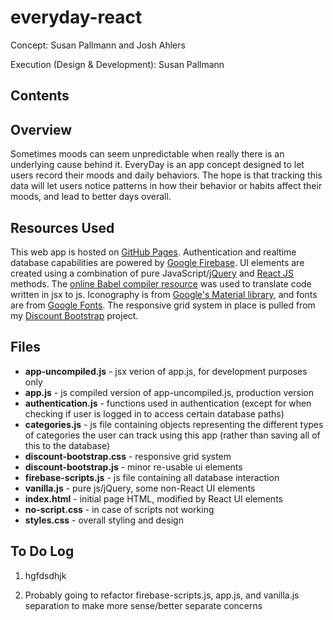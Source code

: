# everyday-react
Concept: Susan Pallmann and Josh Ahlers

Execution (Design & Development): Susan Pallmann

## Contents

## Overview
Sometimes moods can seem unpredictable when really there is an underlying cause behind it. EveryDay is an app concept designed to let users record their moods and daily behaviors. The hope is that tracking this data will let users notice patterns in how their behavior or habits affect their moods, and lead to better days overall.

## Resources Used
This web app is hosted on [GitHub Pages](https://pages.github.com/). Authentication and realtime database capabilities are powered by [Google Firebase](https://firebase.google.com/). UI elements are created using a combination of pure JavaScript/[jQuery](https://jquery.com/) and [React JS](https://reactjs.org/) methods. The [online Babel compiler resource](https://babeljs.io/) was used to translate code written in jsx to js. Iconography is from [Google's Material library](https://material.io/), and fonts are from [Google Fonts](https://fonts.google.com/). The responsive grid system in place is pulled from my [Discount Bootstrap](https://github.com/susanpallmann/discount-bootstrap) project.

## Files

* **app-uncompiled.js** - jsx verion of app.js, for development purposes only
* **app.js** - js compiled version of app-uncompiled.js, production version
* **authentication.js** - functions used in authentication (except for when checking if user is logged in to access certain database paths)
* **categories.js** - js file containing objects representing the different types of categories the user can track using this app (rather than saving all of this to the database)
* **discount-bootstrap.css** - responsive grid system
* **discount-bootstrap.js** - minor re-usable ui elements
* **firebase-scripts.js** - js file containing all database interaction
* **vanilla.js** - pure js/jQuery, some non-React UI elements
* **index.html** - initial page HTML, modified by React UI elements
* **no-script.css** - in case of scripts not working
* **styles.css** - overall styling and design

## To Do Log

1. hgfdsdhjk

2. Probably going to refactor firebase-scripts.js, app.js, and vanilla.js separation to make more sense/better separate concerns
